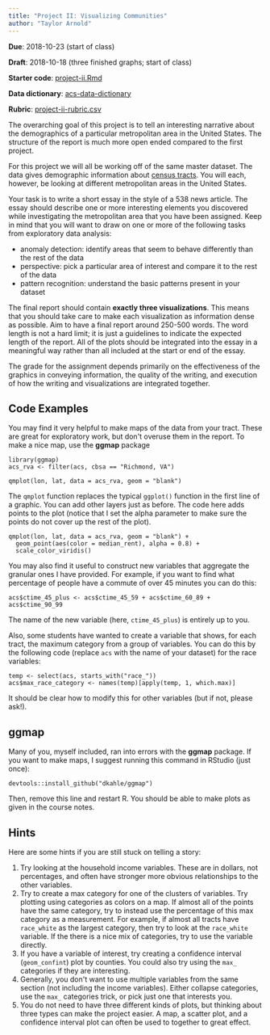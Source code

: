 ```yaml
---
title: "Project II: Visualizing Communities"
author: "Taylor Arnold"
---
```


**Due**: 2018-10-23 (start of class)

**Draft**: 2018-10-18 (three finished graphs; start of class)

**Starter code**: <a href="https://raw.githubusercontent.com/statsmaths/stat209-f18/master/projects/project-ii.Rmd" download="project-ii.Rmd" target="_blank">project-ii.Rmd</a>

**Data dictionary**: [acs-data-dictionary](https://statsmaths.github.io/stat209-f18/notes/acs-dictionary)

**Rubric**: [project-ii-rubric.csv](https://github.com/statsmaths/stat209-f18/blob/master/projects/project-ii-rubric.csv)

The overarching goal of this project is to tell an interesting narrative about
the demographics of a particular metropolitan area in the United States. The
structure of the report is much more open ended compared to the first project.

For this project we will all be working off of the same master dataset. The
data gives demographic information about [census tracts](https://en.wikipedia.org/wiki/Census_tract). You will each, however, be looking at different metropolitan
areas in the United States.

Your task is to write a short essay in the style of a 538 news article.
The essay should describe one or more interesting elements you discovered
while investigating the metropolitan area that you have been assigned. Keep
in mind that you will want to draw on one or more of the following tasks
from exploratory data analysis:

- anomaly detection: identify areas that seem to behave differently than the
rest of the data
- perspective: pick a particular area of interest and compare it to the rest
of the data
- pattern recognition: understand the basic patterns present in your dataset

The final report should contain **exactly three visualizations**. This means
that you should take care to make each visualization as information dense as
possible. Aim to have a final report around 250-500 words. The word length is
not a hard limit; it is just a guidelines to indicate the expected length
of the report. All of the plots should be integrated into the essay in a
meaningful way rather than all included at the start or end of the essay.

The grade for the assignment depends primarily on the effectiveness of the
graphics in conveying information, the quality of the writing, and execution
of how the writing and visualizations are integrated together.

## Code Examples

You may find it very helpful to make maps of the data from your tract. These
are great for exploratory work, but don't overuse them in the report. To make
a nice map, use the **ggmap** package

```{r}
library(ggmap)
acs_rva <- filter(acs, cbsa == "Richmond, VA")

qmplot(lon, lat, data = acs_rva, geom = "blank")
```

The `qmplot` function replaces the typical `ggplot()` function in the first
line of a graphic. You can add other layers just as before. The code here adds
points to the plot (notice that I set the alpha parameter to make sure the
points do not cover up the rest of the plot).

```{r}
qmplot(lon, lat, data = acs_rva, geom = "blank") +
  geom_point(aes(color = median_rent), alpha = 0.8) +
  scale_color_viridis()
```

You may also find it useful to construct new variables that aggregate the
granular ones I have provided. For example, if you want to find what percentage
of people have a commute of over 45 minutes you can do this:

```{r}
acs$ctime_45_plus <- acs$ctime_45_59 + acs$ctime_60_89 + acs$ctime_90_99
```

The name of the new variable (here, `ctime_45_plus`) is entirely up to you.

Also, some students have wanted to create a variable that shows, for each tract, the maximum
category from a group of variables. You can do this by the following code (replace `acs`
with the name of your dataset) for the race variables:

```{r}
temp <- select(acs, starts_with("race_"))
acs$max_race_category <- names(temp)[apply(temp, 1, which.max)]
```

It should be clear how to modify this for other variables (but if not, please ask!).

## ggmap

Many of you, myself included, ran into errors with the **ggmap** package. If you
want to make maps, I suggest running this command in RStudio (just once):

```{r}
devtools::install_github("dkahle/ggmap")
```

Then, remove this line and restart R. You should be able to make plots as given in
the course notes.

## Hints

Here are some hints if you are still stuck on telling a story:

1. Try looking at the household income variables. These are in dollars, not
percentages, and often have stronger more obvious relationships to the other
variables.
2. Try to create a max category for one of the clusters of variables. Try plotting
using categories as colors on a map. If almost all of the points have the same
category, try to instead use the percentage of this max category as a measurement.
For example, if almost all tracts have `race_white` as the largest category, then
try to look at the `race_white` variable. If the there is a nice mix of categories,
try to use the variable directly.
3. If you have a variable of interest, try creating a confidence interval (`geom_confint`)
plot by counties. You could also try using the `max_` categories if they are interesting.
4. Generally, you don't want to use multiple variables from the same section (not including
the income variables). Either collapse categories, use the `max_` categories trick, or
pick just one that interests you.
5. You do not need to have three different kinds of plots, but thinking about three
types can make the project easier. A map, a scatter plot, and a confidence interval plot
can often be used to together to great effect.






